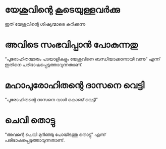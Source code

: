 # യേശുവിന്റെ കൂടെയുള്ളവർക്കു
ഇത് യേശുവിന്റെ ശിഷ്യന്മാരെ കുറിക്കുന്നു
# അവിടെ സംഭവിപ്പാൻ പോകുന്നതു
“പുരോഹിതന്മാരും പടയാളികളും യേശുവിനെ ബന്ധിയാക്കാനായി വന്നു” എന്ന് ഇതിനെ പരിഭാഷപ്പെടുത്താവുന്നതാണ്.
# മഹാപുരോഹിതന്റെ ദാസനെ വെട്ടി
“പുരോഹിതന്റെ ദാസനെ വാൾ കൊണ്ട് വെട്ടി”
# ചെവി തൊട്ടു
“അവന്റെ ചെവി മുറിഞ്ഞു പോയിടത്തു തൊട്ടു” എന്ന് പരിഭാഷപ്പെടുത്താവുന്നതാണ്.
